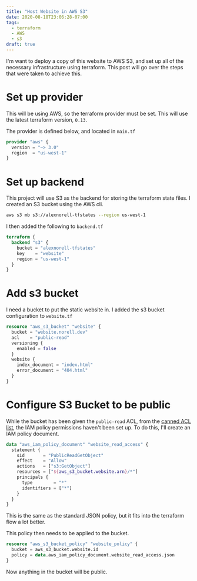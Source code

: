 ```yaml
---
title: "Host Website in AWS S3"
date: 2020-08-18T23:06:28-07:00
tags:
  - terraform
  - AWS
  - s3
draft: true
---
```


I'm want to deploy a copy of this website to AWS S3, and set up all of the necessary infrastructure using terraform. This post will go over the steps that were taken to achieve this.

# Set up provider

This will be using AWS, so the terraform provider must be set. This will use the latest terraform version, `0.13`.

The provider is defined below, and located in `main.tf`

```tf
provider "aws" {
  version = "~> 3.0"
  region  = "us-west-1"
}
```

# Set up backend

This project will use S3 as the backend for storing the terraform state files. I created an S3 bucket using the AWS cli.

```sh
aws s3 mb s3://alexnorell-tfstates --region us-west-1
```

I then added the following to `backend.tf`

```tf
terraform {
  backend "s3" {
    bucket = "alexnorell-tfstates"
    key    = "website"
    region = "us-west-1"
  }
}
```

# Add s3 bucket

I need a bucket to put the static website in. I added the s3 bucket configuration to `website.tf`

```tf
resource "aws_s3_bucket" "website" {
  bucket = "website.norell.dev"
  acl    = "public-read"
  versioning {
    enabled = false
  }
  website {
    index_document = "index.html"
    error_document = "404.html"
  }
}
```

# Configure S3 Bucket to be public

While the bucket has been given the `public-read` ACL, from the [canned ACL list](https://docs.aws.amazon.com/AmazonS3/latest/dev/acl-overview.html#canned-acl), the IAM policy permissions haven't been set up. To do this, I'll create an IAM policy document.


```tf
data "aws_iam_policy_document" "website_read_access" {
  statement {
    sid       = "PublicReadGetObject"
    effect    = "Allow"
    actions   = ["s3:GetObject"]
    resources = ["${aws_s3_bucket.website.arn}/*"]
    principals {
      type        = "*"
      identifiers = ["*"]
    }
  }
}
```

This is the same as the standard JSON policy, but it fits into the terraform flow a lot better.

This policy then needs to be applied to the bucket.

```tf
resource "aws_s3_bucket_policy" "website_policy" {
  bucket = aws_s3_bucket.website.id
  policy = data.aws_iam_policy_document.website_read_access.json
}
```

Now anything in the bucket will be public.
